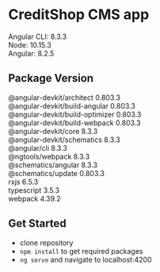 # CreditShop CMS app
Angular CLI: 8.3.3  
Node: 10.15.3  
Angular: 8.2.5  

Package                           Version
-----------------------------------------------------------
@angular-devkit/architect         0.803.3  
@angular-devkit/build-angular     0.803.3  
@angular-devkit/build-optimizer   0.803.3  
@angular-devkit/build-webpack     0.803.3  
@angular-devkit/core              8.3.3  
@angular-devkit/schematics        8.3.3  
@angular/cli                      8.3.3  
@ngtools/webpack                  8.3.3  
@schematics/angular               8.3.3  
@schematics/update                0.803.3  
rxjs                              6.5.3  
typescript                        3.5.3  
webpack                           4.39.2


## Get Started
- clone repository
- `npm install` to get required packages
- `ng serve` and navigate to localhost:4200
